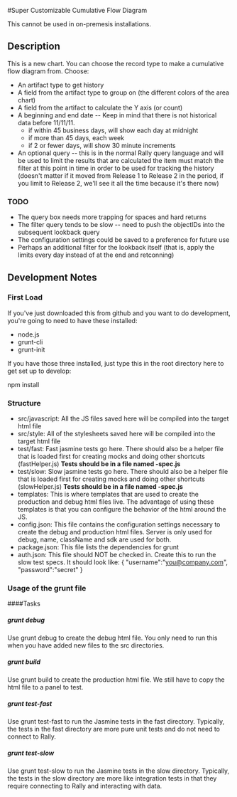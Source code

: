 #Super Customizable Cumulative Flow Diagram

This cannot be used in on-premesis installations.

## Description

This is a new chart.  You can choose the record type to make a cumulative flow
diagram from.  Choose:

 * An artifact type to get history
 * A field from the artifact type to group on (the different colors of the area chart)
 * A field from the artifact to calculate the Y axis (or count)
 * A beginning and end date -- Keep in mind that there is not historical data before 11/11/11.
    * if within 45 business days, will show each day at midnight 
    * if more than 45 days, each week
    * if 2 or fewer days, will show 30 minute increments
 * An optional query -- this is in the normal Rally query language and will be used to limit the results that are calculated 
    the item must match the filter at this point in time in order to be used for tracking the history (doesn't matter if it
    moved from Release 1 to Release 2 in the period, if you limit to Release 2, we'll see it all the time because it's there now)
    
### TODO
 * The query box needs more trapping for spaces and hard returns
 * The filter query tends to be slow -- need to push the objectIDs into the subsequent lookback query
 * The configuration settings could be saved to a preference for future use
 * Perhaps an additional filter for the lookback itself (that is, apply the limits every day instead of at the end and retconning)

## Development Notes

### First Load

If you've just downloaded this from github and you want to do development, 
you're going to need to have these installed:

 * node.js
 * grunt-cli
 * grunt-init

If you have those three installed, just type this in the root directory here
to get set up to develop:

  npm install

### Structure

  * src/javascript:  All the JS files saved here will be compiled into the 
  target html file
  * src/style: All of the stylesheets saved here will be compiled into the 
  target html file
  * test/fast: Fast jasmine tests go here.  There should also be a helper 
  file that is loaded first for creating mocks and doing other shortcuts
  (fastHelper.js) **Tests should be in a file named <something>-spec.js**
  * test/slow: Slow jasmine tests go here.  There should also be a helper
  file that is loaded first for creating mocks and doing other shortcuts 
  (slowHelper.js) **Tests should be in a file named <something>-spec.js**
  * templates: This is where templates that are used to create the production
  and debug html files live.  The advantage of using these templates is that
  you can configure the behavior of the html around the JS.
  * config.json: This file contains the configuration settings necessary to
  create the debug and production html files.  Server is only used for debug,
  name, className and sdk are used for both.
  * package.json: This file lists the dependencies for grunt
  * auth.json: This file should NOT be checked in.  Create this to run the
  slow test specs.  It should look like:
    {
        "username":"you@company.com",
        "password":"secret"
    }
  
### Usage of the grunt file
####Tasks
    
##### grunt debug

Use grunt debug to create the debug html file.  You only need to run this when you have added new files to
the src directories.

##### grunt build

Use grunt build to create the production html file.  We still have to copy the html file to a panel to test.

##### grunt test-fast

Use grunt test-fast to run the Jasmine tests in the fast directory.  Typically, the tests in the fast 
directory are more pure unit tests and do not need to connect to Rally.

##### grunt test-slow

Use grunt test-slow to run the Jasmine tests in the slow directory.  Typically, the tests in the slow
directory are more like integration tests in that they require connecting to Rally and interacting with
data.
